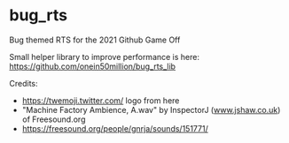 # bug_rts
Bug themed RTS for the 2021 Github Game Off

Small helper library to improve performance is here: https://github.com/onein50million/bug_rts_lib

Credits:
- https://twemoji.twitter.com/ logo from here
- "Machine Factory Ambience, A.wav" by InspectorJ (www.jshaw.co.uk) of Freesound.org
- https://freesound.org/people/gnrja/sounds/151771/
